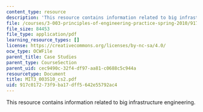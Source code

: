 ```yaml
---
content_type: resource
description: 'This resource contains information related to big infrastructure engineering. '
file: /courses/3-003-principles-of-engineering-practice-spring-2010/917c017273f9ba17dff5642e55792ac4_MIT3_003S10_cs2.pdf
file_size: 84453
file_type: application/pdf
learning_resource_types: []
license: https://creativecommons.org/licenses/by-nc-sa/4.0/
ocw_type: OCWFile
parent_title: Case Studies
parent_type: CourseSection
parent_uid: cec9490c-32f4-df97-aa81-c0688c5c944a
resourcetype: Document
title: MIT3_003S10_cs2.pdf
uid: 917c0172-73f9-ba17-dff5-642e55792ac4
---
```

This resource contains information related to big infrastructure engineering. 
